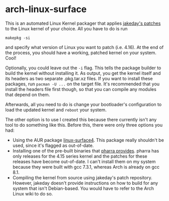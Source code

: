 # arch-linux-surface

This is an automated Linux Kernel packager that applies 
[jakeday's patches](https://github.com/jakeday/linux-surface) 
to the Linux kernel of your choice. All you have to do is run

```
makepkg -si
```

and specify what version of Linux you want to patch (i.e. 4.16). At the end of the process, you
should have a working, patched kernel on your system. Cool!

Optionally, you could leave out the `-i` flag. This tells the package builder to build the kernel
without installing it. As output, you get the kernel itself and its headers as two separate 
.pkg.tar.xz files. If you want to install these packages, run `pacman -U ...` on the target file.
It's recommended that you install the headers file first though, so that you can compile any
modules that depend on them.

Afterwards, all you need to do is change your bootloader's configuration to load the updated 
kernel and `reboot` your system.

The other option is to use 
I created this because there currently isn't any tool to do something like this. Before this, there were only three options you had:
  * Using the AUR package [linux-surface4](https://aur.archlinux.org/packages/linux-surface4/). This package really shouldn't be used, since it's flagged as out-of-date.
  * Installing one of the pre-built binaries that [pharra provides](https://github.com/pharra/linux-surface). pharra has only releases for the 4.15 series kernel and the patches for these releases have become out-of-date. I can't install them on my system because they were built with gcc 7.3.1, whereas Arch is already on gcc 8.1.
  * Compiling the kernel from source using jakeday's patch repository. However, jakeday doesn't provide instructions on how to build for any system that isn't Debian-based. You would have to refer to the Arch Linux wiki to do so. 
